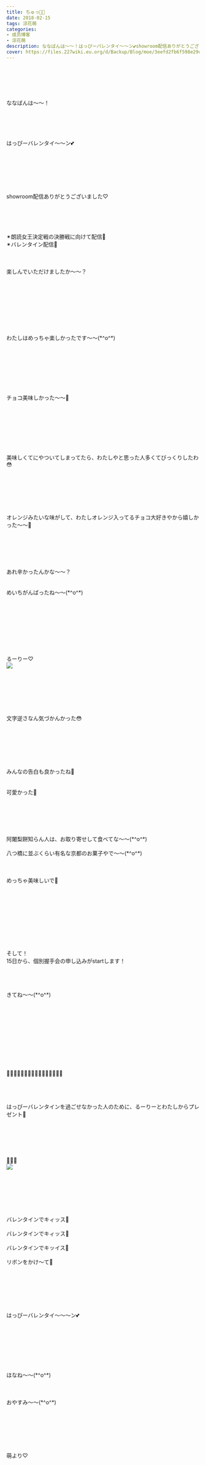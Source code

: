 ```yaml
---
title: ちゅっ🍫💕
date: 2018-02-15
tags: 涼花萌
categories: 
- 成员博客
- 涼花萌
description: ななばんは〜〜！はっぴーバレンタイ〜〜ン💕showroom配信ありがとうございました♡✴︎朗読女王決定戦の決勝戦に向けて配信👑✴︎バレンタイン配信💝楽...
cover: https://files.227wiki.eu.org/d/Backup/Blog/moe/3eefd2fb6f598e29ce3b9325dc556.jpg 
---
```

<div class="blog_detail__main">
<br/>
<br/>
<br/>
<br/>
<br/>
ななばんは〜〜！<br/>
<br/>
<br/>
<br/>
<br/>
<br/>
はっぴーバレンタイ〜〜ン💕<br/>
<br/>
<br/>
<br/>
<br/>
<br/>
<br/>
<br/>
showroom配信ありがとうございました♡<br/>
<br/>
<br/>
<br/>
<br/>
<br/>
✴︎朗読女王決定戦の決勝戦に向けて配信👑<br/>
✴︎バレンタイン配信💝<br/>
<br/>
<br/>
<br/>
楽しんでいただけましたか〜〜？<br/>
<br/>
<br/>
<br/>
<br/>
<br/>
<br/>
<br/>
<br/>
<br/>
わたしはめっちゃ楽しかったです〜〜(*^o^*)<br/>
<br/>
<br/>
<br/>
<br/>
<br/>
<br/>
<br/>
<br/>
チョコ美味しかった〜〜🍫<br/>
<br/>
<br/>
<br/>
<br/>
<br/>
<br/>
<br/>
<br/>
美味しくてにやついてしまってたら、わたしやと思った人多くてびっくりしたわ😳<br/>
<br/>
<br/>
<br/>
<br/>
<br/>
<br/>
<br/>
オレンジみたいな味がして、わたしオレンジ入ってるチョコ大好きやから嬉しかった〜〜💓<br/>
<br/>
<br/>
<br/>
<br/>
<br/>
<br/>
あれ辛かったんかな〜〜？<br/>
<br/>
<br/>
めいちがんばったね〜〜(*^o^*)<br/>
<br/>
<br/>
<br/>
<br/>
<br/>
<br/>
<br/>
<br/>
<br/>
るーりー♡<br/>
<img src="https://files.227wiki.eu.org/d/Backup/Blog/moe/3eefd2fb6f598e29ce3b9325dc556.jpg"><br/>
<br/>
<br/>
<br/>
<br/>
<br/>
<br/>
<br/>
文字逆さなん気づかんかった😳<br/>
<br/>
<br/>
<br/>
<br/>
<br/>
<br/>
<br/>
みんなの告白も良かったね💓<br/>
<br/>
<br/>
可愛かった💓<br/>
<br/>
<br/>
<br/>
<br/>
<br/>
<br/>
阿闍梨餅知らん人は、お取り寄せして食べてな〜〜(*^o^*)<br/>
<br/>
八つ橋に並ぶくらい有名な京都のお菓子やで〜〜(*^o^*)<br/>
<br/>
<br/>
<br/>
めっちゃ美味しいで💓<br/>
<br/>
<br/>
<br/>
<br/>
<br/>
<br/>
<br/>
<br/>
<br/>
<br/>
そして！<br/>
15日から、個別握手会の申し込みがstartします！<br/>
<br/>
<br/>
<br/>
<br/>
きてね〜〜(*^o^*)<br/>
<br/>
<br/>
<br/>
<br/>
<br/>
<br/>
<br/>
<br/>
<br/>
<br/>
<br/>
💝🍫💝🍫💝🍫💝🍫💝🍫💝🍫💝🍫💝🍫<br/>
<br/>
<br/>
<br/>
<br/>
はっぴーバレンタインを過ごせなかった人のために、るーりーとわたしからプレゼント💓<br/>
<br/>
<br/>
<br/>
<br/>
<br/>
<br/>
💓🍫💝<br/>
<img src="https://files.227wiki.eu.org/d/Backup/Blog/moe/3eefd2fb6f598e29ce3b9325dc556-01.jpg"><br/>
<br/>
<br/>
<br/>
<br/>
<br/>
<br/>
<br/>
バレンタインでキィッス💓<br/>
<br/>
バレンタインでキィッス💓<br/>
<br/>
バレンタインでキッイス💓<br/>
<br/>
リボンをかけ〜て💝<br/>
<br/>
<br/>
<br/>
<br/>
<br/>
<br/>
<br/>
はっぴーバレンタイ〜〜〜ン💕<br/>
<br/>
<br/>
<br/>
<br/>
<br/>
<br/>
<br/>
<br/>
ほなね〜〜(*^o^*)<br/>
<br/>
<br/>
<br/>
おやすみ〜〜(*^o^*)<br/>
<br/>
<br/>
<br/>
<br/>
<br/>
<br/>
<br/>
萌より♡
<!--twitter-->

<!--//twitter-->
</img></img></div>